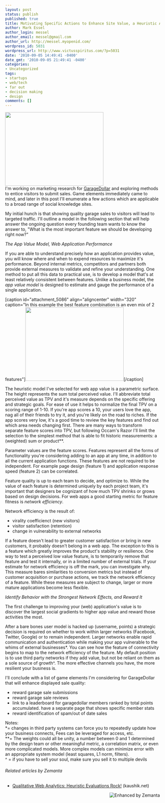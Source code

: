 ```yaml
---
layout: post
status: publish
published: true
title: Motivating Specific Actions to Enhance Site Value, a Heuristic Approach
author: Mark Essel
author_login: messel
author_email: messel@gmail.com
author_url: http://messel.myopenid.com/
wordpress_id: 5031
wordpress_url: http://www.victusspiritus.com/?p=5031
date: '2010-09-05 14:49:41 -0400'
date_gmt: '2010-09-05 21:49:41 -0400'
categories:
- Uncategorized
tags:
- startups
- web/tech
- far out
- decision making
- design
comments: []
---
```

<p><a href="http://www.stuckincustoms.com/2010/09/01/forever-skies/"><img class="aligncenter wp-image-5032" title="ForeverSkies-900x900" src="{{ site.url }}/assets/2010/09/ForeverSkies-900x900.jpg" alt="" width="320" height="240" /></a><br />
I'm working on marketing research for <a href="http://garagedollar.com">GarageDollar</a> and exploring methods to entice visitors to submit sales. Game elements immediately came to mind, and later in this post I'll enumerate a few actions which are applicable to a broad range of social knowledge sites.</p>
<p>My initial hunch is that showing quality garage sales to visitors will lead to targeted traffic. I'll outline a model in the following section that will help answer the ongoing question every founding team wants to know the answer to, "What is the most important feature we should be developing right now?"</p>
<p><em>The App Value Model, Web Application Performance</em></p>
<p>If you are able to understand precisely how an application provides value, you will know where and when to expend resources to maximize it's performance. Beyond internal metrics, competitors and partners both provide external measures to validate and refine your understanding. One method to put all this data to practical use, is to develop a model that's at least relatively consistent between features. Unlike a business model, the <em>app value model</em> is designed to estimate and gauge the performance of a single application.</p>
<p>[caption id="attachment_5086" align="aligncenter" width="320" caption="In this example the best feature combination is an even mix of 2 features"]<a href="{{ site.url }}/assets/2010/09/gaussian2d.jpg"><img class="wp-image-5086  " title="gaussian2d" src="{{ site.url }}/assets/2010/09/gaussian2d.jpg" alt="" width="320" height="240" /></a>[/caption]</p>
<p>The heuristic model I've selected for web app value is a parametric surface. The height represents the sum total perceived value. I'll abbreviate total perceived value as TPV and it's measure depends on the specific offering and strategic goals. For ease of use it helps to normalize the final TPV on a scoring range of 1-10. If you're app scores a 10, your users love the app, nag all of their friends to try it, and you're likely on the road to riches. If the app scores very low, it's a good time to review the key features and find out which area needs changing first. There are many ways to transform separate feature scores into TPV, but following Occam's Razor I'll limit the selection to the simplest method that is able to fit historic measurements: a (weighted) sum or product**.</p>
<p>Parameter values are the feature scores. Features represent all the forms of functionality you're considering adding to an app at any time, in addition to all the current application functions. These features are not required to be independent. For example page design (feature 1) and application response speed (feature 2) can be correlated.</p>
<p>Feature quality is up to each team to decide, and optimize to. While the value of each feature is determined uniquely by each project team, it's important that designers be cognizant of how much TPV shrinks or grows based on design decisions. For web apps a good starting metric for feature fitness is <em>network efficiency</em>.</p>
<p>Network efficiency is the result of:</p>
<ul>
<li>virality coefficienct (new visitors)</li>
<li>visitor satisfaction (retention)</li>
<li>change in vulnerability to external networks</li>
</ul>
<p>If a feature doesn't lead to greater customer satisfaction or bring in new customers, it probably doesn't belong in a web app. The exception to this is a feature which greatly improves the product's stability or resilience. One way to test a perceived low value feature, is to temporarily remove that feature and test it internally, or in a limited number of external trials. If your estimate for network efficiency is off the mark, you can investigate why. This measure bares similarities to conversion metrics but instead of customer acquisition or purchase actions, we track the network efficiency of a feature. While these measures are subject to change, larger or more mature applications become less flexible.</p>
<p><em>Identify Behavior with the Strongest Network Effects, and Reward It</em></p>
<p>The first challenge to improving your (web) application's value is to discover the largest social gradients to higher app value and reward those activities the most.</p>
<p>After a bare bones user model is hacked up (username, points) a strategic decision is required on whether to work within larger networks (Facebook, Twitter, Google) or to remain independent. Larger networks enable rapid communication and authentication while making your app vulnerable to the whims of external businesses*. You can see how the feature of connectivity begins to map to the network efficiency of the feature. My default position is to use third party networks if they add value, but not be reliant on them as a sole source of growth^. The more effective channels you have, the more resilient your business is.</p>
<p>I'll conclude with a list of game elements I'm considering for GarageDollar that will enhance displayed sale quality:</p>
<ul>
<li>reward garage sale submissions</li>
<li>reward garage sale reviews</li>
<li>link to a leaderboard for garagedollar members ranked by total points accumulated. have a separate page that shows specific member stats</li>
<li>reward identification of spam/out of date sales</li>
</ul>
<p>Notes:<br />
*= changes in third party systems can force you to repeatedly update how your business connects, Fees can be leveraged for access, etc.<br />
**= The weights could all be unity, a number between 0 and 1 determined by the design team or other meaningful metric, a correlation matrix, or even more complicated models. More complex models can minimize error with an appropriate system model (least squares, L1 norm, filters).<br />
^ =  if you have to sell your soul, make sure you sell it to multiple devils</p>
<h6 class="zemanta-related-title" style="font-size: 1em;">Related articles by Zemanta</h6>
<ul class="zemanta-article-ul">
<li class="zemanta-article-ul-li"><a href="http://www.kaushik.net/avinash/2010/08/qualitative-web-analytics-expert-heuristic-evaluations.html">Qualitative Web Analytics: Heuristic Evaluations Rock!</a> (kaushik.net)</li>
</ul>
<div class="zemanta-pixie" style="margin-top: 10px; height: 15px;"><a class="zemanta-pixie-a" title="Enhanced by Zemanta" href="http://www.zemanta.com/"><img class="zemanta-pixie-img" style="border: none; float: right;" src="http://img.zemanta.com/zemified_e.png?x-id=173d670a-dc74-4a10-a6e8-06c6032f1c8d" alt="Enhanced by Zemanta" /></a><span class="zem-script more-related pretty-attribution"><script src="http://static.zemanta.com/readside/loader.js" type="text/javascript"></script></span></div>
